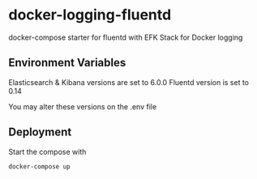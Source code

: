 # docker-logging-fluentd
docker-compose starter for fluentd with EFK Stack for Docker logging

## Environment Variables
Elasticsearch & Kibana versions are set to 6.0.0
Fluentd version is set to 0.14

You may alter these versions on the .env file

## Deployment
Start the compose with
```
docker-compose up
```
